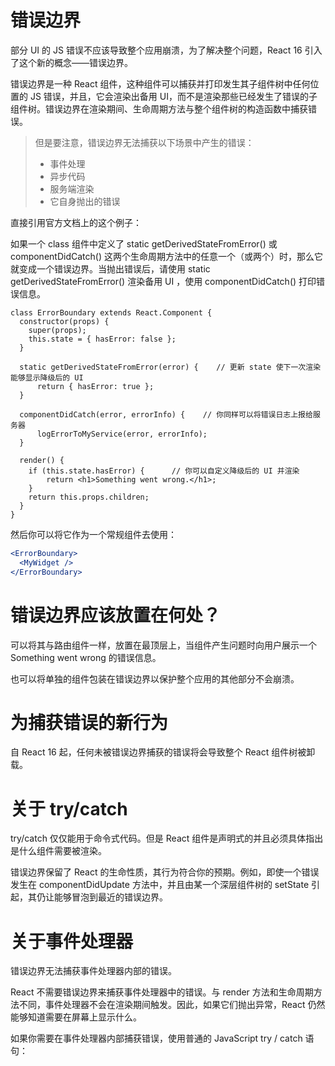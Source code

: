 # 错误边界

部分 UI 的 JS 错误不应该导致整个应用崩溃，为了解决整个问题，React 16 引入了这个新的概念——错误边界。

错误边界是一种 React 组件，这种组件可以捕获并打印发生其子组件树中任何位置的 JS 错误，并且，它会渲染出备用 UI，而不是渲染那些已经发生了错误的子组件树。错误边界在渲染期间、生命周期方法与整个组件树的构造函数中捕获错误。

> 但是要注意，错误边界无法捕获以下场景中产生的错误：
>
> + 事件处理
> + 异步代码
> + 服务端渲染
> + 它自身抛出的错误

直接引用官方文档上的这个例子：

如果一个 class 组件中定义了 static getDerivedStateFromError() 或 componentDidCatch() 这两个生命周期方法中的任意一个（或两个）时，那么它就变成一个错误边界。当抛出错误后，请使用 static getDerivedStateFromError() 渲染备用 UI ，使用 componentDidCatch() 打印错误信息。

```react
class ErrorBoundary extends React.Component {
  constructor(props) {
    super(props);
    this.state = { hasError: false };
  }

  static getDerivedStateFromError(error) {    // 更新 state 使下一次渲染能够显示降级后的 UI    
      return { hasError: true };  
  }
  
  componentDidCatch(error, errorInfo) {    // 你同样可以将错误日志上报给服务器    
      logErrorToMyService(error, errorInfo);  
  }
    
  render() {
    if (this.state.hasError) {      // 你可以自定义降级后的 UI 并渲染      
        return <h1>Something went wrong.</h1>;    
    }
    return this.props.children; 
  }
}
```

然后你可以将它作为一个常规组件去使用：

```jsx
<ErrorBoundary>
  <MyWidget />
</ErrorBoundary>
```

# 错误边界应该放置在何处？

可以将其与路由组件一样，放置在最顶层上，当组件产生问题时向用户展示一个 Something went wrong 的错误信息。

也可以将单独的组件包装在错误边界以保护整个应用的其他部分不会崩溃。

# 为捕获错误的新行为

自 React 16 起，任何未被错误边界捕获的错误将会导致整个 React 组件树被卸载。

# 关于 try/catch

try/catch 仅仅能用于命令式代码。但是 React 组件是声明式的并且必须具体指出是什么组件需要被渲染。

错误边界保留了 React 的生命性质，其行为符合你的预期。例如，即使一个错误发生在 componentDidUpdate 方法中，并且由某一个深层组件树的 setState 引起，其仍让能够冒泡到最近的错误边界。

# 关于事件处理器

错误边界无法捕获事件处理器内部的错误。

React 不需要错误边界来捕获事件处理器中的错误。与 render 方法和生命周期方法不同，事件处理器不会在渲染期间触发。因此，如果它们抛出异常，React 仍然能够知道需要在屏幕上显示什么。

如果你需要在事件处理器内部捕获错误，使用普通的 JavaScript try / catch 语句：
